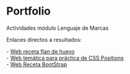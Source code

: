 # Portfolio
Actividades módulo Lenguaje de Marcas

<p>Enlaces directos a resultados:</p>
- <a href="https://antoniocorderomolina.github.io/Portfolio/Receta/FlanHuevo/flanhuevo.html">Web receta flan de huevo</a>
<br>
- <a href="https://antoniocorderomolina.github.io/Portfolio/NightmareinLavenderTown/LavenderTownNightmare.html">Web temática para práctica de CSS Positions</a>
<br>
- <a href="https://antoniocorderomolina.github.io/Portfolio/RecetaBootStrap/CookieRecipe.html">Web Receta BootStrap</a>

